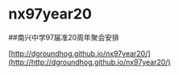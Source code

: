 # nx97year20
##南兴中学97届准20周年聚会安排

[http://dgroundhog.github.io/nx97year20/](http://http://dgroundhog.github.io/nx97year20/)


